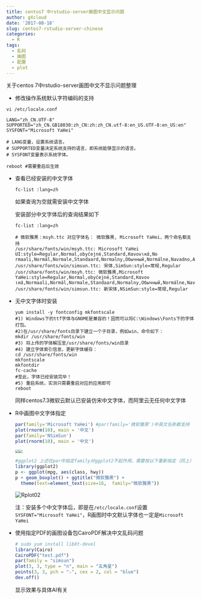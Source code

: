 ```yaml
---
title: centos7 中rstudio-server画图中文显示问题
author: gXcloud
date: '2017-08-18'
slug: centos7-rstudio-server-chinese
categories:
  - R
tags:
  - 乱码
  - 画图
  - 配置
  - plot
---
```



关于centos 7中rstudio-server画图中文不显示问题整理

- 修改操作系统默认字符编码的支持

```shell
vi /etc/locale.conf

LANG="zh_CN.UTF-8"
SUPPORTED="zh_CN.GB18030:zh_CN:zh:zh_CN.utf-8:en_US.UTF-8:en_US:en"
SYSFONT="Microsoft YaHei"

# LANG变量，设置系统语言。
# SUPPORTED变量决定系统支持的语言，即系统能够显示的语言。
# SYSFONT变量表示系统字体。

reboot #需要重启后生效
```

- 查看已经安装的中文字体

  ```shell
  fc-list :lang=zh
  ```

  如果查询为空就需安装中文字体

  安装部分中文字体后的查询结果如下

  ```shell
  fc-list :lang=zh

  # 微软雅黑：msyh.ttc 对应字体名： 微软雅黑, Microsoft YaHei，两个命名都支持
  /usr/share/fonts/win/msyh.ttc: Microsoft YaHei UI:style=Regular,Normal,obyčejné,Standard,Κανονικά,No
  rmaali,Normál,Normale,Standaard,Normalny,Обычный,Normálne,Navadno,Arrunta
  /usr/share/fonts/win/simsun.ttc: 宋体,SimSun:style=常规,Regular
  /usr/share/fonts/win/msyh.ttc: 微软雅黑,Microsoft YaHei:style=Regular,Normal,obyčejné,Standard,Κανον
  ικά,Normaali,Normál,Normale,Standaard,Normalny,Обычный,Normálne,Navadno,Arrunta
  /usr/share/fonts/win/simsun.ttc: 新宋体,NSimSun:style=常规,Regular
  ```

- 无中文字体时安装

  ```shell
  yum install -y fontconfig mkfontscale
  #1) Windows下的ttf字体与GNOME是兼容的！因而可以将C:\Windows\Fonts下的字体打包。
  #2)在/usr/share/fonts目录下建立一个子目录，例如win，命令如下：
  mkdir /usr/share/fonts/win
  #3) 将上传的字体解压至/usr/share/fonts/win目录
  #4) 建立字体索引信息，更新字体缓存：
  cd /usr/share/fonts/win
  mkfontscale
  mkfontdir
  fc-cache
  #至此，字体已经安装完毕！
  #5) 重启系统，实测只需要重启对应的应用即可
  reboot
  ```

  [参考]: https://yq.aliyun.com/articles/319340	"centos7.0 安装字体库"

  同样centos7.3微软云默认已安装仿宋中文字体，而阿里云无任何中文字体

- R中画图中文字体指定

  ```r
  par(family='Microsoft YaHei') #par(family='微软雅黑')中英文名称都支持
  plot(rnorm(10), main = '中文')
  par(family='NSimSun')
  plot(rnorm(10), main = '中文')
  ```

  <img src="https://ws4.sinaimg.cn/large/006tNc79gy1fnif2xxq9gj30hy0cujrk.jpg" style="zoom:60%" /><img src="https://ws1.sinaimg.cn/large/006tNc79gy1fnif2xhaojj30hy0cu0sv.jpg" style="zoom:60%" />

  ```r
  #ggplot2 上述在par中指定family对ggplot2不起作用，需要按以下重新指定（同上）
  library(ggplot2)
  p <- ggplot(mpg, aes(class, hwy))
  p + geom_boxplot() + ggtitle("微软雅黑") +
    theme(text=element_text(size=16,  family="微软雅黑"))
  ```

  ![Rplot02](https://ws1.sinaimg.cn/large/006tNc79gy1fnifffhmsmj30hy0cu0te.jpg)

  注：安装多个中文字体后，即是在`/etc/locale.conf`设置`SYSFONT="Microsoft YaHei"`，R画图时中文默认字体也一定是`Microsoft YaHei`

- 使用指定PDF的画图设备包CairoPDF解决中文乱码问题

  ```R
  # sudo yum install libXt-devel
  library(Cairo)
  CairoPDF("test.pdf")
  par(family = "simsun")
  plot(3, 3, type = "n", main = "五角星")
  points(3, 3, pch = "☆", cex = 2, col = "blue")
  dev.off()
  ```

  显示效果与具体AI有关

